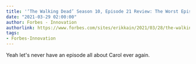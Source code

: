 ```yaml
---
title: '‘The Walking Dead’ Season 10, Episode 21 Review: The Worst Episode In Years'
date: "2021-03-29 02:00:00"
author: Forbes - Innovation
authorlink: https://www.forbes.com/sites/erikkain/2021/03/28/the-walking-dead-season-10-episode-21-review-the-worst-episode-in-years/
tags:
- Forbes-Innovation
---
```

Yeah let's never have an episode all about Carol ever again.